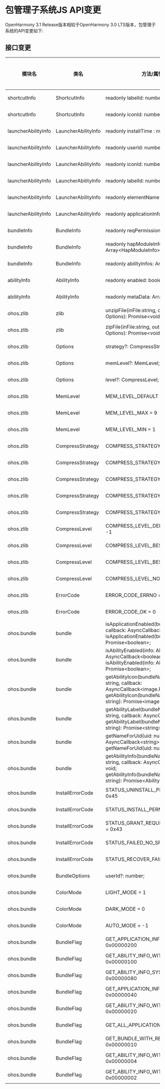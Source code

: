 # 包管理子系统JS API变更

OpenHarmony 3.1 Release版本相较于OpenHarmony 3.0 LTS版本，包管理子系统的API变更如下:

## 接口变更

| 模块名 | 类名 | 方法/属性/枚举/常量 | 变更类型 |
|---|---|---|---|
| shortcutInfo | ShortcutInfo | readonly labelId: number; | 新增 |
| shortcutInfo | ShortcutInfo | readonly iconId: number; | 新增 |
| launcherAbilityInfo | LauncherAbilityInfo | readonly installTime : number; | 新增 |
| launcherAbilityInfo | LauncherAbilityInfo | readonly userId: number; | 新增 |
| launcherAbilityInfo | LauncherAbilityInfo | readonly iconId: number; | 新增 |
| launcherAbilityInfo | LauncherAbilityInfo | readonly labelId: number; | 新增 |
| launcherAbilityInfo | LauncherAbilityInfo | readonly elementName : ElementName; | 新增 |
| launcherAbilityInfo | LauncherAbilityInfo | readonly applicationInfo: ApplicationInfo; | 新增 |
| bundleInfo | BundleInfo | readonly reqPermissionStates: Array\<number>; | 新增 |
| bundleInfo | BundleInfo | readonly hapModuleInfos: Array\<HapModuleInfo>; | 新增 |
| bundleInfo | BundleInfo | readonly abilityInfos: Array\<AbilityInfo>; | 新增 |
| abilityInfo | AbilityInfo | readonly enabled: boolean; | 新增 |
| abilityInfo | AbilityInfo | readonly metaData: Array\<CustomizeData>; | 新增 |
| ohos.zlib | zlib | unzipFile(inFile:string, outFile:string, options: Options): Promise\<void>; | 新增 |
| ohos.zlib | zlib | zipFile(inFile:string, outFile:string, options: Options): Promise\<void>; | 新增 |
| ohos.zlib | Options | strategy?: CompressStrategy; | 新增 |
| ohos.zlib | Options | memLevel?: MemLevel; | 新增 |
| ohos.zlib | Options | level?: CompressLevel; | 新增 |
| ohos.zlib | MemLevel | MEM_LEVEL_DEFAULT = 8 | 新增 |
| ohos.zlib | MemLevel | MEM_LEVEL_MAX = 9 | 新增 |
| ohos.zlib | MemLevel | MEM_LEVEL_MIN = 1 | 新增 |
| ohos.zlib | CompressStrategy | COMPRESS_STRATEGY_FIXED = 4 | 新增 |
| ohos.zlib | CompressStrategy | COMPRESS_STRATEGY_RLE = 3 | 新增 |
| ohos.zlib | CompressStrategy | COMPRESS_STRATEGY_HUFFMAN_ONLY = 2 | 新增 |
| ohos.zlib | CompressStrategy | COMPRESS_STRATEGY_FILTERED = 1 | 新增 |
| ohos.zlib | CompressStrategy | COMPRESS_STRATEGY_DEFAULT_STRATEGY = 0 | 新增 |
| ohos.zlib | CompressLevel | COMPRESS_LEVEL_DEFAULT_COMPRESSION = -1 | 新增 |
| ohos.zlib | CompressLevel | COMPRESS_LEVEL_BEST_COMPRESSION = 9 | 新增 |
| ohos.zlib | CompressLevel | COMPRESS_LEVEL_BEST_SPEED = 1 | 新增 |
| ohos.zlib | CompressLevel | COMPRESS_LEVEL_NO_COMPRESSION = 0 | 新增 |
| ohos.zlib | ErrorCode | ERROR_CODE_ERRNO = -1 | 新增 |
| ohos.zlib | ErrorCode | ERROR_CODE_OK = 0 | 新增 |
| ohos.bundle | bundle | isApplicationEnabled(bundleName: string, callback: AsyncCallback\<boolean>): void;<br>isApplicationEnabled(bundleName: string): Promise\<boolean>; | 新增 |
| ohos.bundle | bundle | isAbilityEnabled(info: AbilityInfo, callback: AsyncCallback\<boolean>): void;<br>isAbilityEnabled(info: AbilityInfo): Promise\<boolean>; | 新增 |
| ohos.bundle | bundle | getAbilityIcon(bundleName: string, abilityName: string, callback: AsyncCallback\<image.PixelMap>): void;<br>getAbilityIcon(bundleName: string, abilityName: string): Promise\<image.PixelMap>; | 新增 |
| ohos.bundle | bundle | getAbilityLabel(bundleName: string, abilityName: string, callback: AsyncCallback\<string>): void;<br>getAbilityLabel(bundleName: string, abilityName: string): Promise\<string>; | 新增 |
| ohos.bundle | bundle | getNameForUid(uid: number, callback: AsyncCallback\<string>) : void<br>getNameForUid(uid: number) : Promise\<string>; | 新增 |
| ohos.bundle | bundle | getAbilityInfo(bundleName: string, abilityName: string, callback: AsyncCallback\<AbilityInfo>): void;<br>getAbilityInfo(bundleName: string, abilityName: string): Promise\<AbilityInfo>; | 新增 |
| ohos.bundle | InstallErrorCode | STATUS_UNINSTALL_PERMISSION_DENIED = 0x45 | 新增 |
| ohos.bundle | InstallErrorCode | STATUS_INSTALL_PERMISSION_DENIED = 0x44 | 新增 |
| ohos.bundle | InstallErrorCode | STATUS_GRANT_REQUEST_PERMISSIONS_FAILED = 0x43 | 新增 |
| ohos.bundle | InstallErrorCode | STATUS_FAILED_NO_SPACE_LEFT = 0x42 | 新增 |
| ohos.bundle | InstallErrorCode | STATUS_RECOVER_FAILURE_INVALID = 0x0D | 新增 |
| ohos.bundle | BundleOptions | userId?: number; | 新增 |
| ohos.bundle | ColorMode | LIGHT_MODE = 1 | 新增 |
| ohos.bundle | ColorMode | DARK_MODE = 0 | 新增 |
| ohos.bundle | ColorMode | AUTO_MODE = -1 | 新增 |
| ohos.bundle | BundleFlag | GET_APPLICATION_INFO_WITH_DISABLE = 0x00000200 | 新增 |
| ohos.bundle | BundleFlag | GET_ABILITY_INFO_WITH_DISABLE = 0x00000100 | 新增 |
| ohos.bundle | BundleFlag | GET_ABILITY_INFO_SYSTEMAPP_ONLY = 0x00000080 | 新增 |
| ohos.bundle | BundleFlag | GET_APPLICATION_INFO_WITH_METADATA = 0x00000040 | 新增 |
| ohos.bundle | BundleFlag | GET_ABILITY_INFO_WITH_METADATA = 0x00000020 | 新增 |
| ohos.bundle | BundleFlag | GET_ALL_APPLICATION_INFO = 0xFFFF0000 | 新增 |
| ohos.bundle | BundleFlag | GET_BUNDLE_WITH_REQUESTED_PERMISSION = 0x00000010 | 新增 |
| ohos.bundle | BundleFlag | GET_ABILITY_INFO_WITH_APPLICATION = 0x00000004 | 新增 |
| ohos.bundle | BundleFlag | GET_ABILITY_INFO_WITH_PERMISSION = 0x00000002 | 新增 |
